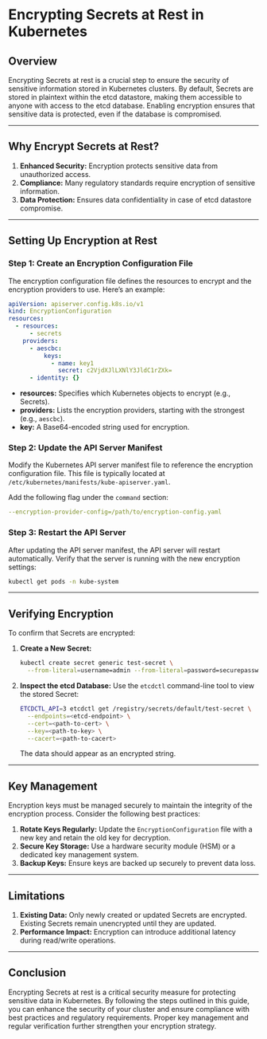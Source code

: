 # Encrypting Secrets at Rest in Kubernetes

## Overview

Encrypting Secrets at rest is a crucial step to ensure the security of sensitive information stored in Kubernetes clusters. By default, Secrets are stored in plaintext within the etcd datastore, making them accessible to anyone with access to the etcd database. Enabling encryption ensures that sensitive data is protected, even if the database is compromised.

---

## Why Encrypt Secrets at Rest?

1. **Enhanced Security:** Encryption protects sensitive data from unauthorized access.
2. **Compliance:** Many regulatory standards require encryption of sensitive information.
3. **Data Protection:** Ensures data confidentiality in case of etcd datastore compromise.

---

## Setting Up Encryption at Rest

### Step 1: Create an Encryption Configuration File

The encryption configuration file defines the resources to encrypt and the encryption providers to use. Here’s an example:

```yaml
apiVersion: apiserver.config.k8s.io/v1
kind: EncryptionConfiguration
resources:
  - resources:
      - secrets
    providers:
      - aescbc:
          keys:
            - name: key1
              secret: c2VjdXJlLXNlY3JldC1rZXk=
      - identity: {}
```

- **resources:** Specifies which Kubernetes objects to encrypt (e.g., Secrets).
- **providers:** Lists the encryption providers, starting with the strongest (e.g., `aescbc`).
- **key:** A Base64-encoded string used for encryption.

### Step 2: Update the API Server Manifest

Modify the Kubernetes API server manifest file to reference the encryption configuration file. This file is typically located at `/etc/kubernetes/manifests/kube-apiserver.yaml`.

Add the following flag under the `command` section:

```yaml
--encryption-provider-config=/path/to/encryption-config.yaml
```

### Step 3: Restart the API Server

After updating the API server manifest, the API server will restart automatically. Verify that the server is running with the new encryption settings:

```bash
kubectl get pods -n kube-system
```

---

## Verifying Encryption

To confirm that Secrets are encrypted:

1. **Create a New Secret:**
   
   ```bash
   kubectl create secret generic test-secret \
     --from-literal=username=admin --from-literal=password=securepassword
   ```

2. **Inspect the etcd Database:**
   Use the `etcdctl` command-line tool to view the stored Secret:

   ```bash
   ETCDCTL_API=3 etcdctl get /registry/secrets/default/test-secret \
     --endpoints=<etcd-endpoint> \
     --cert=<path-to-cert> \
     --key=<path-to-key> \
     --cacert=<path-to-cacert>
   ```

   The data should appear as an encrypted string.

---

## Key Management

Encryption keys must be managed securely to maintain the integrity of the encryption process. Consider the following best practices:

1. **Rotate Keys Regularly:** Update the `EncryptionConfiguration` file with a new key and retain the old key for decryption.
2. **Secure Key Storage:** Use a hardware security module (HSM) or a dedicated key management system.
3. **Backup Keys:** Ensure keys are backed up securely to prevent data loss.

---

## Limitations

1. **Existing Data:** Only newly created or updated Secrets are encrypted. Existing Secrets remain unencrypted until they are updated.
2. **Performance Impact:** Encryption can introduce additional latency during read/write operations.

---

## Conclusion

Encrypting Secrets at rest is a critical security measure for protecting sensitive data in Kubernetes. By following the steps outlined in this guide, you can enhance the security of your cluster and ensure compliance with best practices and regulatory requirements. Proper key management and regular verification further strengthen your encryption strategy.

